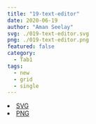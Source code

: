 ```yaml
---
title: "19-text-editor"
date: 2020-06-19
author: "Aman Seelay"
svg: ./019-text-editor.svg
png: ./019-text-editor.png
featured: false
category:
  - Tab1
tags:
  - new
  - grid
  - single
---
```

<li><a href="./019-text-editor.svg" download className="btn-svg">SVG</a></li>
<li><a href="./019-text-editor.png" download className="btn-png">PNG</a></li>
